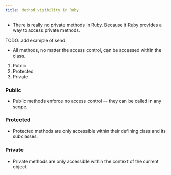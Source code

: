 ```yaml
---
title: Method visibility in Ruby
---
```


- There is really no private methods in Ruby. Because it Ruby provides a way to access private methods.

TODO:
add example of send.

- All methods, no matter the access control, can be accessed within the class. 


1. Public
2. Protected
3. Private

### Public
- Public methods enforce no access control -- they can be called in any scope.

### Protected
- Protected methods are only accessible within their defining class and its subclasses.

### Private
- Private methods are only accessible within the context of the current object.
